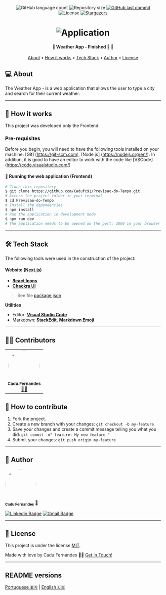 <p align="center">
  <img alt="GitHub language count" src="https://img.shields.io/github/languages/count/cadufc91/Previsao-do-Tempo?color=%2304D361">

  <img alt="Repository size" src="https://img.shields.io/github/repo-size/cadufc91/Previsao-do-Tempo">
  
  <a href="https://github.com/cadufc91/Previsao-do-Tempo/commits/master">
    <img alt="GitHub last commit" src="https://img.shields.io/github/last-commit/cadufc91/Previsao-do-Tempo">
  </a>
    
   <img alt="License" src="https://img.shields.io/badge/license-MIT-brightgreen">
   <a href="https://github.com/cadufc91/Previsao-do-Tempo/stargazers">
    <img alt="Stargazers" src="https://img.shields.io/github/stars/cadufc91/Previsao-do-Tempo?style=social">
  </a>
  
 
</p>
<h1 align="center">
    <img alt="Application" title="#Application" src="./src/thumb.png" />
</h1>

<h4 align="center"> 
	🚧  Weather App - Finished 🚀 🚧
</h4>

<p align="center">
 <a href="#-about">About</a> •
 <a href="#-how-it-works">How it works</a> • 
 <a href="#-tech-stack">Tech Stack</a> • 
 <a href="#-author">Author</a> • 
 <a href="#-license">License</a>
</p>


## 💻 About

The Weather App - is a web application that allows the user to type a city and search for their current weather.

---

## 🚀 How it works

This project was developed only the Frontend.

### Pre-requisites

Before you begin, you will need to have the following tools installed on your machine:
[Git] (https://git-scm.com), [Node.js] (https://nodejs.org/en/).
In addition, it is good to have an editor to work with the code like [VSCode] (https://code.visualstudio.com/)


#### 🧭 Running the web application (Frontend)

```bash
# Clone this repository
$ git clone https://github.com/Cadufc91/Previsao-do-Tempo.git
# Access the project folder in your terminal
$ cd Previsao-do-Tempo
# Install the dependencies
$ npm install
# Run the application in development mode
$ npm run dev
# The application needs to be opened on the port: 3000 in your browser - go to http://localhost:3000
```

---

## 🛠 Tech Stack

The following tools were used in the construction of the project:

#### **Website**  ([Next.js](https://nextjs.org/))

-   **[React Icons](https://react-icons.github.io/react-icons/)**
-   **[Chackra UI](https://chakra-ui.com/)**

> See file  [package.json](https://github.com/cadufc91/Previsao-do-Tempo/blob/master/web/package.json)
> 
**Utilities**
-   Editor:  **[Visual Studio Code](https://code.visualstudio.com/)**
-   Markdown:  **[StackEdit](https://stackedit.io/)**,  **[Markdown Emoji](https://gist.github.com/rxaviers/7360908)**

---

## 👨‍💻 Contributors

<table>
  <tr>
    <td align="center"><a href="https://cadufc-portfolio.vercel.app/"><img style="border-radius: 50%;" src="https://avatars.githubusercontent.com/u/92037562?v=4" width="100px;" alt=""/><br /><sub><b>Cadu Fernandes</b></sub></a><br /><a href="https://cadufc-portfolio.vercel.app/">👨‍💻</a></td>
  </tr>
</table>

## 💪 How to contribute

1. Fork the project.
2. Create a new branch with your changes: `git checkout -b my-feature`
3. Save your changes and create a commit message telling you what you did: `git commit -m" feature: My new feature "`
4. Submit your changes: `git push origin my-feature`

---
## 🦸 Author

<a href="https://cadufc-portfolio.vercel.app/">
 <img style="border-radius: 50%;" src="https://avatars.githubusercontent.com/u/92037562?v=4" width="100px;" alt=""/>
 <br />
 <sub><b>Cadu Fernandes</b></sub></a> <a href="https://cadufc-portfolio.vercel.app/">🚀</a>
 <br />

 [![Linkedin Badge](https://img.shields.io/badge/-Cadu-blue?style=flat-square&logo=Linkedin&logoColor=white&link=https://www.linkedin.com/in/carloseduardo-fernandes/)](https://www.linkedin.com/in/carloseduardo-fernandes/) 
[![Gmail Badge](https://img.shields.io/badge/-fernandes.cadu@gmail.com-c14438?style=flat-square&logo=Gmail&logoColor=white&link=mailto:fernandes.cadu@gmail.com)](mailto:fernandes.cadu@gmail.com)

---

## 📝 License

This project is under the license [MIT](./LICENSE).

Made with love by Cadu Fernandes 👋🏽 [Get in Touch!](https://www.linkedin.com/in/carloseduardo-fernandes/)

---

##  README versions

[Portuguese 🇧🇷](./README.md)  |  [English 🇺🇸](./README-en.md) 